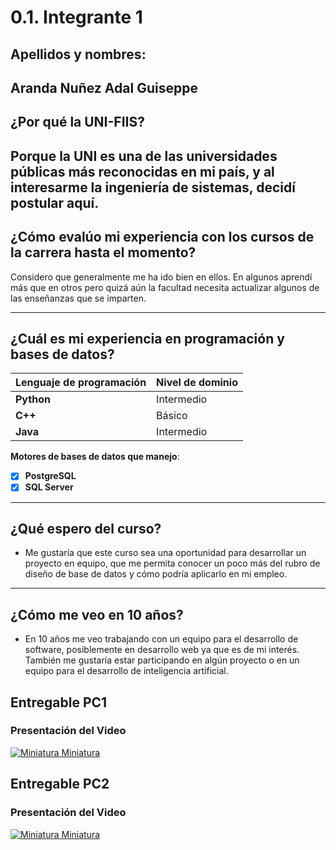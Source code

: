 # 0.1. Integrante 1
## Apellidos y nombres:

Aranda Nuñez Adal Guiseppe
---
## ¿Por qué la UNI-FIIS?

Porque la UNI es una de las universidades públicas más reconocidas en mi país, y al interesarme la ingeniería de sistemas, decidí postular aquí.
---

## ¿Cómo evalúo mi experiencia con los cursos de la carrera hasta el momento?

Considero que generalmente me ha ido bien en ellos. En algunos aprendí más que en otros pero quizá aún la facultad necesita actualizar algunos de las enseñanzas que se imparten.

---

## ¿Cuál es mi experiencia en programación y bases de datos?

| Lenguaje de programación | Nivel de dominio |
| ------------------------ | ---------------- |
| **Python**               | Intermedio       |
| **C++**                  | Básico           |
| **Java**                 | Intermedio       |

**Motores de bases de datos que manejo**:

- [x] **PostgreSQL**
- [x] **SQL Server**

---

## ¿Qué espero del curso?

- Me gustaría que este curso sea una oportunidad para desarrollar un proyecto en equipo, que me permita conocer un poco más del rubro de diseño de base de datos y cómo podría aplicarlo en mi empleo.

---

## ¿Cómo me veo en 10 años?

- En 10 años me veo trabajando con un equipo para el desarrollo de software, posiblemente en desarrollo web ya que es de mi interés. También me gustaría estar participando en algún proyecto o en un equipo para el desarrollo de inteligencia artificial.


## Entregable PC1

### Presentación del Video

[![Miniatura Miniatura](http://img.youtube.com/vi/L2FnlmsK6u0/0.jpg)](http://www.youtube.com/watch?v=L2FnlmsK6u0)


## Entregable PC2

### Presentación del Video

[![Miniatura Miniatura](http://img.youtube.com/vi/h1OfDoKWcxI/0.jpg)](https://youtu.be/h1OfDoKWcxI)